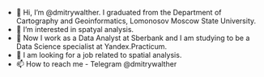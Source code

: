 - 👋 Hi, I’m @dmitrywalther. I graduated from the Department of Cartography and Geoinformatics, Lomonosov Moscow State University.
- 👀 I’m interested in spatyal analysis.
- 🌱 Now I work as a Data Analyst at Sberbank and I am studying to be a Data Science specialist at Yandex.Practicum.
- 💞️ I am looking for a job related to spatial analysis.
- 📫 How to reach me - Telegram @dmitrywalther

<!---
dmitrywalther/dmitrywalther is a ✨ special ✨ repository because its `README.md` (this file) appears on your GitHub profile.
You can click the Preview link to take a look at your changes.
--->
